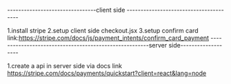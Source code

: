 --------------------------------client side ---------------------------------------

1.install stripe 
2.setup client side checkout.jsx
3.setup confirm card 
link:https://stripe.com/docs/js/payment_intents/confirm_card_payment
-------------------------------------------------------server side------------------- 


1.create a api in server side via docs 
link https://stripe.com/docs/payments/quickstart?client=react&lang=node